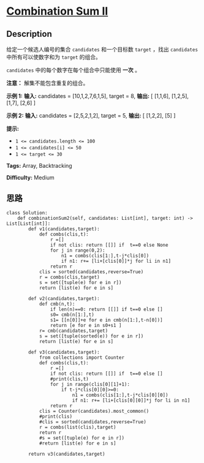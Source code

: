 # [Combination Sum II][title]

## Description

给定一个候选人编号的集合 `candidates` 和一个目标数 `target` ，找出 `candidates` 中所有可以使数字和为 `target`
的组合。

`candidates` 中的每个数字在每个组合中只能使用  **一次**  。

**注意：** 解集不能包含重复的组合。



**示例  1:**
            **输入:** candidates = [10,1,2,7,6,1,5], target = 8,    **输出:**    [    [1,1,6],    [1,2,5],    [1,7],    [2,6]    ]

**示例  2:**
            **输入:** candidates = [2,5,2,1,2], target = 5,    **输出:**    [    [1,2,2],    [5]    ]



**提示:**

  * `1 <= candidates.length <= 100`
  * `1 <= candidates[i] <= 50`
  * `1 <= target <= 30`


**Tags:** Array, Backtracking

**Difficulty:** Medium

## 思路

``` python3
class Solution:
    def combinationSum2(self, candidates: List[int], target: int) -> List[List[int]]:
        def v1(candidates,target):
            def combs(clis,t):
                r =[]
                if not clis: return [[]] if  t==0 else None
                for j in range(0,2):
                    n1 = combs(clis[1:],t-j*clis[0])
                    if n1: r+= [li+[clis[0]]*j for li in n1] 
                return r
            clis = sorted(candidates,reverse=True)
            r = combs(clis,target)        
            s = set([tuple(e) for e in r])
            return [list(e) for e in s]

        def v2(candidates,target):
            def cmb(n,t):
                if len(n)==0: return [[]] if t==0 else []
                s0= cmb(n[1:],t)
                s1= [[n[0]]+e for e in cmb(n[1:],t-n[0])]
                return [e for e in s0+s1 ]
            r= cmb(candidates,target) 
            s = set([tuple(sorted(e)) for e in r])
            return [list(e) for e in s]      

        def v3(candidates,target):
            from collections import Counter
            def combs(clis,t):
                r =[]
                if not clis: return [[]] if  t==0 else []
                #print(clis,t)
                for j in range(clis[0][1]+1):
                    if t-j*clis[0][0]>=0:
                        n1 = combs(clis[1:],t-j*clis[0][0])
                        if n1: r+= [li+[clis[0][0]]*j for li in n1] 
                return r
            clis = Counter(candidates).most_common()
            #print(clis)
            #clis = sorted(candidates,reverse=True)
            r = combs(list(clis),target)        
            return r
            #s = set([tuple(e) for e in r])
            #return [list(e) for e in s] 
                      
        return v3(candidates,target)

```

[title]: https://leetcode-cn.com/problems/combination-sum-ii
